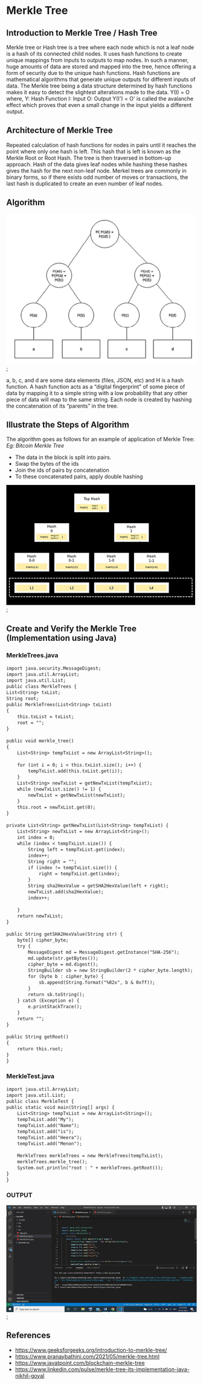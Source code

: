 # Merkle Tree

## Introduction to Merkle Tree / Hash Tree

Merkle tree or Hash tree is a tree where each node which is not a leaf node is a hash of its connected child nodes. It uses hash functions to create unique mappings from inputs to outputs to map nodes. In such a manner, huge amounts of data are stored and mapped into the tree, hence offering a form of security due to the unique hash functions.
Hash functions are mathematical algorithms that generate unique outputs for different inputs of data. The Merkle tree being a data structure determined by hash functions makes it easy to detect the slightest alterations made to the data.
Y(I) = O   where, Y: Hash Function        I: Input     O: Output 
Y(I') = O'  is called the avalanche effect which proves that even a small change in the input yields a different output.

## Architecture of Merkle Tree

Repeated calculation of hash functions for nodes in pairs until it reaches the point where only one hash is left. This hash that is left is known as the Merkle Root or Root Hash. The tree is then traversed in bottom-up approach.
Hash of the data gives leaf nodes while hashing these hashes gives the hash for the next non-leaf node. Merkel trees are commonly in binary forms, so if there exists odd number of moves or transactions, the last hash is duplicated to create an even number of leaf nodes.


## Algorithm

![The Algorithm](./pic4.jpg);

a, b, c, and d are some data elements (files, JSON, etc) and H is a hash function. A hash function acts as a “digital fingerprint” of some piece of data by mapping it to a simple string with a low probability that any other piece of data will map to the same string. Each node is created by hashing the concatenation of its “parents” in the tree.


## Illustrate the Steps of Algorithm 

The algorithm goes as follows for an example of application of Merkle Tree: 
*Eg: Bitcoin Merkle Tree*
-	The data in the block is split into pairs.
-	Swap the bytes of the ids 
-	Join the ids of pairs by concatenation
-	To these concatenated pairs, apply double hashing 

![The Steps](./pic2.jpg);


## Create and Verify the Merkle Tree (Implementation using Java)

### MerkleTrees.java

    import java.security.MessageDigest;
    import java.util.ArrayList;
    import java.util.List;
    public class MerkleTrees {
	List<String> txList;
	String root;
	public MerkleTrees(List<String> txList) 
    {
		this.txList = txList;
		root = "";
	}

	public void merkle_tree() 
    {
		List<String> tempTxList = new ArrayList<String>();

		for (int i = 0; i < this.txList.size(); i++) {
			tempTxList.add(this.txList.get(i));
		}
		List<String> newTxList = getNewTxList(tempTxList);
		while (newTxList.size() != 1) {
			newTxList = getNewTxList(newTxList);
		}
		this.root = newTxList.get(0);
	}

	private List<String> getNewTxList(List<String> tempTxList) {
		List<String> newTxList = new ArrayList<String>();
		int index = 0;
		while (index < tempTxList.size()) {
			String left = tempTxList.get(index);
			index++;
			String right = "";
			if (index != tempTxList.size()) {
				right = tempTxList.get(index);
			}
			String sha2HexValue = getSHA2HexValue(left + right);
			newTxList.add(sha2HexValue);
			index++;

		}
		return newTxList;
	}

	public String getSHA2HexValue(String str) {
		byte[] cipher_byte;
		try {
			MessageDigest md = MessageDigest.getInstance("SHA-256");
			md.update(str.getBytes());
			cipher_byte = md.digest();
			StringBuilder sb = new StringBuilder(2 * cipher_byte.length);
			for (byte b : cipher_byte) {
				sb.append(String.format("%02x", b & 0xff));
			}
			return sb.toString();
		} catch (Exception e) {
			e.printStackTrace();
		}
		return "";
	}
    
	public String getRoot() 
    {
		return this.root;
	}
    }

### MerkleTest.java

    import java.util.ArrayList;
    import java.util.List;
    public class MerkleTest {
    public static void main(String[] args) {
		List<String> tempTxList = new ArrayList<String>();
		tempTxList.add("My");
		tempTxList.add("Name");
		tempTxList.add("is");
		tempTxList.add("Heera");
		tempTxList.add("Menon");

		MerkleTrees merkleTrees = new MerkleTrees(tempTxList);
		merkleTrees.merkle_tree();
		System.out.println("root : " + merkleTrees.getRoot());
	}
    }


### OUTPUT

![The Output](./pic3.jpg);


## References
-	https://www.geeksforgeeks.org/introduction-to-merkle-tree/
-	https://www.pranaybathini.com/2021/05/merkle-tree.html
-	https://www.javatpoint.com/blockchain-merkle-tree
-	https://www.linkedin.com/pulse/merkle-tree-its-implementation-java-nikhil-goyal






